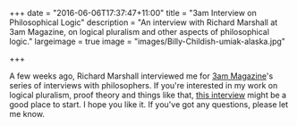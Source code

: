 +++
date = "2016-06-06T17:37:47+11:00"
title = "3am Interview on Philosophical Logic"
description = "An interview with Richard Marshall at 3am Magazine, on logical pluralism and other aspects of philosophical logic."
largeimage = true
image = "images/Billy-Childish-umiak-alaska.jpg"

+++


A few weeks ago, Richard Marshall interviewed me for [3am Magazine](http://www.3ammagazine.com)'s series of interviews with philosophers. If you're interested in my work on logical pluralism, proof theory and things like that, [this interview](http://www.3ammagazine.com/3am/the-logical-pluralist/) might be a good place to start. I hope you like it. If you've got any questions, please let me know.